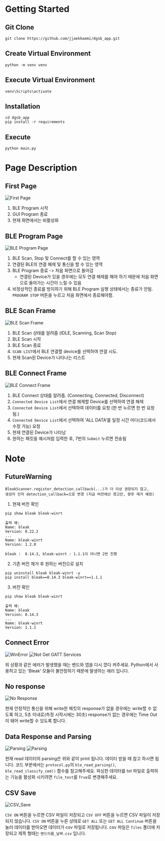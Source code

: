 # Getting Started

## Git Clone

```
git clone https://github.com/jjaekkaemi/dgsb_app.git
```

## Create Virtual Environment

```
python -m venv venv
```

## Execute Virtual Environment

```
venv\Scripts\activate
```

## Installation

```
cd dgsb_app
pip install -r requirements
```

## Execute

```
python main.py
```

# Page Description

## First Page

![First Page](./images/1.jpg)

1. BLE Program 시작
2. GUI Program 종료
3. 현재 화면에서는 비활성화

## BLE Program Page

![BLE Program Page](./images/2.jpg)

1. BLE Scan, Stop 및 Connect를 할 수 있는 영역
2. 연결된 BLE의 연결 해제 및 통신을 할 수 있는 영역
3. BLE Program 종료 -> 처음 화면으로 돌아감
   - 연결된 Device가 있을 경우에는 모두 연결 해제를 해야 하기 때문에 처음 화면으로 돌아가는 시간이 느릴 수 있음
4. 비정상적인 종료를 방지하기 위해 BLE Program 실행 상태에서는 종료가 안됨. `PROGRAM STOP` 버튼을 누르고 처음 화면에서 종료해야함.

## BLE Scan Frame

![BLE Scan Frame](./images/3.jpg)

1. BLE Scan 상태를 알려줌 (IDLE, Scanning, Scan Stop)
2. BLE Scan 시작
3. BLE Scan 종료
4. `SCAN LIST`에서 BLE 연결할 device를 선택하여 연결 시도.
5. 현재 Scan된 Device가 나타나는 리스트

## BLE Connect Frame

![BLE Connect Frame](./images/4.jpg)

1. BLE Connect 상태를 알려줌. (Connecting, Connected, Disconnect)
2. `Connected Device List`에서 연결 해제할 Device를 선택하여 연결 해제
3. `Connected Device List`에서 선택하여 데이터를 요청 (한 번 누르면 한 번 요청됨.)
4. `Connected Device List`에서 선택하여 ‘ALL DATA’를 일정 시간 마다(코드에서 수정 가능) 요청
5. 현재 연결된 Device가 나타남
6. 원하는 패킷을 예시처럼 입력한 후, 7번의 `Submit` 누르면 전송됨

# Note
## FutureWarning  
```
BleakScanner.register_detection_callback(...)가 더 이상 권장되지 않고,  
생성자 인자 detection_callback=으로 변경 (지금 버전에선 경고만, 향후 제거 예정)
```
    
1. 현재 버전 확인  
```
pip show bleak bleak-winrt  
```
```
출력 예:  
Name: bleak   
Version: 0.22.2   
...  
Name: bleak-winrt   
Version: 1.2.0  
```
```
bleak :  0.14.3, bleak-winrt : 1.1.1이 아니면 2번 진행    
```

2. 기존 버전 제거 후 원하는 버전으로 설치  
```
pip uninstall bleak bleak-winrt -y  
pip install bleak==0.14.3 bleak-winrt==1.1.1
```
3. 버전 확인
```
pip show bleak bleak-winrt  
```
```
출력 예:  
Name: bleak  
Version: 0.14.3  
...  
Name: bleak-winrt  
Version: 1.1.1  
```  
## Connect Error

![WinError](./images/5.jpg)
![Not Get GATT Services](./images/8.jpg)

위 상황과 같은 에러가 발생했을 때는 밴드와 앱을 다시 껐다 켜주세요.
Python에서 사용하고 있는 'Bleak' 모듈이 불안정하기 때문에 발생하는 에러 입니다.

## No response

![No Response](./images/6.jpg)

현재 안정적인 통신을 위해 write한 패킷의 response가 없을 경우에는 write할 수 없도록 하고, 5초 이내로(측정 시작시에는 30초) response가 없는 경우에는 Time Out 이 돼어 write할 수 있도록 합니다.

## Data Response and Parsing

![Parsing](./images/7.jpg)
![Parsing](./images/9.jpg)

현재 read 데이터의 parsing은 위와 같이 print 됩니다. 데이터 받을 때 참고 하시면 됩니다.
코드 부분에서는 `protocol.py`의 `ble_read_parsing()`, `ble_read_classify_cmd()` 함수를 참고해주세요.
파싱한 데이터를 txt 파일로 출력하는 기능을 활성화 시키려면 `file_test`를 `True`로 변경해주세요.

## CSV Save
![CSV_Save](./images/10.jpg)

`CSV ON` 버튼을 누르면 CSV 파일이 저장되고 `CSV OFF` 버튼을 누르면 CSV 파일이 저장되지 않습니다. `CSV ON` 버튼을 누른 상태로 `GET ALL` 또는 `GET ALL Continue` 버튼을 눌러 데이터를 받아오면 데이터가 csv 파일로 저장됩니다.
csv 파일은 `files` 폴더에 저장되고 제목 형태는 `밴드이름_날짜.csv` 입니다.
